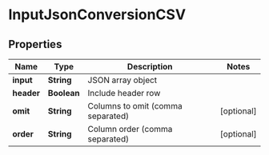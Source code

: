 

# InputJsonConversionCSV

## Properties

Name | Type | Description | Notes
------------ | ------------- | ------------- | -------------
**input** | **String** | JSON array object | 
**header** | **Boolean** | Include header row | 
**omit** | **String** | Columns to omit (comma separated) |  [optional]
**order** | **String** | Column order (comma separated) |  [optional]



